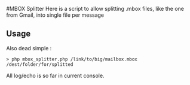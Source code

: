 #MBOX Splitter
Here is a script to allow splitting .mbox files, like the one from Gmail, into single file per message

## Usage
Also dead simple :

    > php mbox_splitter.php /link/to/big/mailbox.mbox /dest/folder/for/splitted

All log/echo is so far in current console.

